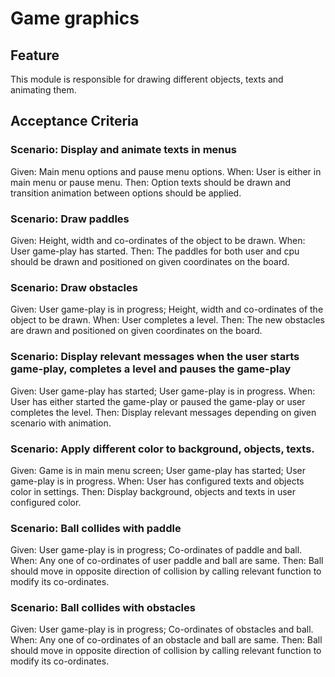 # Game graphics

## Feature

This module is responsible for drawing different objects, texts and animating them.

## Acceptance Criteria

### Scenario: Display and animate texts in menus

Given: Main menu options and pause menu options.
When: User is either in main menu or pause menu.
Then: Option texts should be drawn and
transition animation between options should be applied.

### Scenario: Draw paddles

Given: Height, width and co-ordinates of the object to be drawn.
When: User game-play has started.
Then: The paddles for both user and cpu should be drawn and
positioned on given coordinates on the board.

### Scenario: Draw obstacles

Given: User game-play is in progress; Height, width and co-ordinates of the object to be drawn.
When: User completes a level.
Then: The new obstacles are drawn and
positioned on given coordinates on the board.

### Scenario: Display relevant messages when the user starts game-play, completes a level and pauses the game-play

Given: User game-play has started; User game-play is in progress.
When: User has either started the game-play or
paused the game-play or user completes the level.
Then: Display relevant messages depending on given scenario with animation.

### Scenario: Apply different color to background, objects, texts.

Given: Game is in main menu screen; User game-play has started;
User game-play is in progress.
When: User has configured texts and objects color in settings.
Then: Display background, objects and
texts in user configured color.

### Scenario: Ball collides with paddle

Given: User game-play is in progress; Co-ordinates of paddle and ball.
When: Any one of co-ordinates of user paddle and ball are same.
Then: Ball should move in opposite direction of collision
by calling relevant function to modify its co-ordinates.

### Scenario: Ball collides with obstacles

Given: User game-play is in progress; Co-ordinates of obstacles and ball.
When: Any one of co-ordinates of an obstacle and ball are same.
Then: Ball should move in opposite direction of collision
by calling relevant function to modify its co-ordinates.
